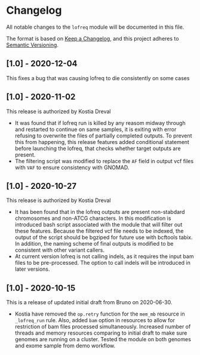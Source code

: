 # Changelog

All notable changes to the `lofreq` module will be documented in this file.

The format is based on [Keep a Changelog](https://keepachangelog.com/en/1.0.0/),
and this project adheres to [Semantic Versioning](https://semver.org/spec/v2.0.0.html).

## [1.0] - 2020-12-04

This fixes a bug that was causing lofreq to die consistently on some cases

## [1.0] - 2020-11-02

This release is authorized by Kostia Dreval

- It was found that if lofreq run is killed by any reasom midway through and restarted to continue on same samples, it is exiting with error refusing to overwrite the files of partially completed outputs. To prevent this from happening, this release features added conditional statement before launching the lofreq, that checks whether target outputs are present.
- The filtering script was modified to replace the `AF` field in output vcf files with `VAF` to ensure consistency with GNOMAD.


## [1.0] - 2020-10-27

This release is authorized by Kostia Dreval

- It has been found that in the lofreq outputs are present non-stabdard chromosomes and non-ATCG characters. In this modification is introduced
  bash script associated with the module that will filter out these features. Because the filtered vcf file needs to be indexed, the output of the script should be bgziped for future use with bcftools tabix. In addition, the naming scheme of final outputs is modified to be consistent with other
  variant callers.
- At current version lofreq is not calling indels, as it requires the input bam files to be pre-processed. The option to call indels will be
  introduced in later versions.

## [1.0] - 2020-10-15

This is a release of updated initial draft from Bruno on 2020-06-30.

- Kostia have removed the `op.retry` function for the `mem_mb` resource in `_lofreq_run` rule. Also, added `bam` option in resources to allow for 
  restriction of bam files processed simultaneously. Increased number of threads and memory resources comparing to initial draft to make sure 
  genomes are running on a cluster. Tested the module on both genomes and exome sample from demo workflow.
